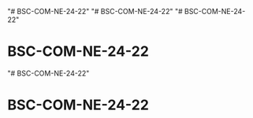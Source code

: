 "# BSC-COM-NE-24-22" 
"# BSC-COM-NE-24-22" 
"# BSC-COM-NE-24-22" 
# BSC-COM-NE-24-22
"# BSC-COM-NE-24-22" 
# BSC-COM-NE-24-22
